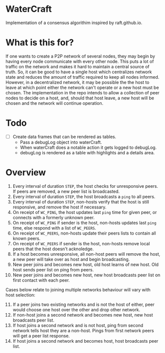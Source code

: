 # WaterCraft

Implementation of a consensus algorithim inspired by raft.github.io.

# What is this for?

If one wants to create a P2P network of several nodes, they may begin by having every node communicate with every other node. This puts a lot of traffic on the network and makes it hard to maintain a central source of truth. So, it can be good to have a single host which centralizes network state and reduces the amount of traffic required to keep all nodes informed. However, in a decentralized network, it may be possible the the host to leave at which point either the network can't operate or a new host must be chosen. The implementation in the repo intends to allow a collection of peer nodes to decide on a host, and, should that host leave, a new host will be chosen and the network will continue operation.    

# Todo

- [ ] Create data frames that can be rendered as tables.
    - Pass a debugLog object into waterCraft.
    - When waterCraft does a notable action it gets logged to debugLog.
    - debugLog is rendered as a table with highlights and a details area.

# Overview

1. Every interval of duration `STEP`, the host checks for unresponsive peers. If peers are removed, a new peer list is broadcasted.
2. Every interval of duration `STEP`, the host broadcasts a `ping` to all peers. 
3. Every interval of duration `STEP`, non-hosts verify that the host is still responsive, and remove the host if necessary.
4. On receipt of `WC_PING`, the host updates last `ping` time for given peer, or connects with a formerly unknown peer.
5. On receipt of `WC_PING` if sender is the host, non-hosts updates last `ping` time, else respond with a list of `WC_PEERS`.
6. On receipt of `WC_PEERS`, non-hosts update their peers lists to contain all known peers.
7. On receipt of `WC_PEERS` if sender is the host, non-hosts remove local peers that the host doesn't acknoledge.
8. If a host becomes unresponsive, all non-host peers will remove the host, a new peer will take over as host and begin broadcasting.
9. New peer joins and becomes new host, old host learns of new host. Old host sends peer list on ping from peers.
10. New peer joins and becomes new host, new host broadcasts peer list on first contact with each peer.

Cases below relate to joining multiple networks behaviour will vary with host selection:

11. If a peer joins two existing networks and is not the host of either, peer would choose one host over the other and drop other network.
12. If non-host joins a second network and becomes new host, new host broadcasts peer list. 
13. If host joins a second network and is not host, ping from second network tells host they are a non-host. Pings from first network peers will get a peer list response.
14. If host joins a second network and becomes host, host broadcasts peer list. 
